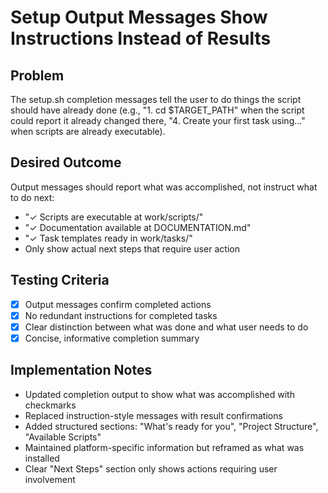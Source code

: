 # Setup Output Messages Show Instructions Instead of Results

## Problem
The setup.sh completion messages tell the user to do things the script should have already done (e.g., "1. cd $TARGET_PATH" when the script could report it already changed there, "4. Create your first task using..." when scripts are already executable).

## Desired Outcome
Output messages should report what was accomplished, not instruct what to do next:
- "✓ Scripts are executable at work/scripts/"
- "✓ Documentation available at DOCUMENTATION.md"
- "✓ Task templates ready in work/tasks/"
- Only show actual next steps that require user action

## Testing Criteria
- [x] Output messages confirm completed actions
- [x] No redundant instructions for completed tasks
- [x] Clear distinction between what was done and what user needs to do
- [x] Concise, informative completion summary

## Implementation Notes
- Updated completion output to show what was accomplished with checkmarks
- Replaced instruction-style messages with result confirmations
- Added structured sections: "What's ready for you", "Project Structure", "Available Scripts"
- Maintained platform-specific information but reframed as what was installed
- Clear "Next Steps" section only shows actions requiring user involvement